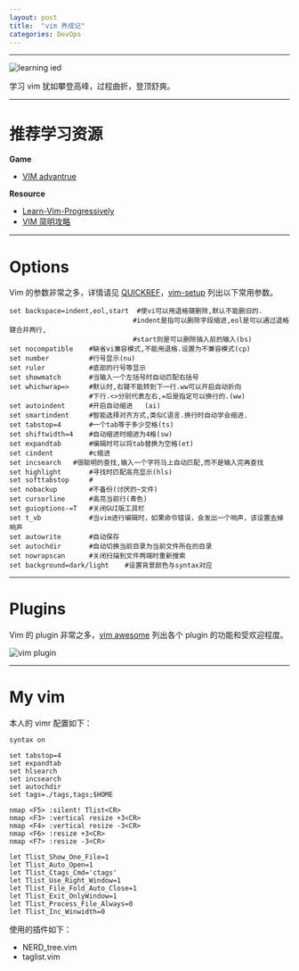 ```yaml
---
layout: post
title:  "vim 养成记"
categories: DevOps
---
```


----------


![learning ied](http://7xp2eu.com1.z0.glb.clouddn.com/horrorstories.jpg)


学习 vim 犹如攀登高峰，过程曲折，登顶舒爽。

--------------

# 推荐学习资源

**Game**

- [VIM advantrue](http://vim-adventures.com/)

**Resource**

- [Learn-Vim-Progressively](http://yannesposito.com/Scratch/en/blog/Learn-Vim-Progressively/)
- [VIM 简明攻略](http://coolshell.cn/?s=vim+%E5%AD%A6%E4%B9%A0)

----------

# Options

Vim 的参数非常之多，详情请见 [QUICKREF](http://vimcdoc.sourceforge.net/doc/quickref.html#Q_op)，[vim-setup](http://platinhom.github.io/2015/06/08/Vim-Setup/) 列出以下常用参数。

~~~
set backspace=indent,eol,start  #使vi可以用退格键删除,默认不能删旧的.
                               #indent是指可以删除字段缩进,eol是可以通过退格键合并两行,
                               #start则是可以删除插入前的输入(bs)
set nocompatible    #缺省vi兼容模式,不能用退格.设置为不兼容模式(cp)
set number          #行号显示(nu)
set ruler           #底部的行号等显示
set showmatch       #当输入一个左括号时自动匹配右括号
set whichwrap=>     #默认时,右键不能转到下一行.ww可以开启自动折向
                    #下行.<>分别代表左右,=后是指定可以换行的.(ww)
set autoindent      #开启自动缩进   (ai)
set smartindent     #智能选择对齐方式,类似C语言.换行时自动学会缩进.
set tabstop=4       #一个tab等于多少空格(ts)
set shiftwidth=4    #自动缩进时缩进为4格(sw)
set expandtab       #编辑时可以将tab替换为空格(et)
set cindent         #c缩进
set incsearch   #很聪明的查找,输入一个字符马上自动匹配,而不是输入完再查找
set highlight       #寻找时匹配高亮显示(hls)
set softtabstop     #
set nobackup        #不备份(讨厌的~文件)
set cursorline      #高亮当前行(青色)
set guioptions-=T   #关闭GUI版工具栏
set t_vb            #当vim进行编辑时，如果命令错误，会发出一个响声，该设置去掉响声
set autowrite       #自动保存
set autochdir       #自动切换当前目录为当前文件所在的目录
set nowrapscan      #关闭扫描到文件两端时重新搜索
set background=dark/light    #设置背景颜色与syntax对应     
~~~

----------------


# Plugins

Vim 的 plugin 非常之多，[vim awesome](http://vimawesome.com/) 列出各个 plugin 的功能和受欢迎程度。

![vim plugin](http://7xp2eu.com1.z0.glb.clouddn.com/vimplugins.png)

--------------

# My vim

本人的 vimr 配置如下：

~~~
syntax on

set tabstop=4
set expandtab
set hlsearch
set incsearch
set autochdir
set tags=./tags,tags;$HOME

nmap <F5> :silent! Tlist<CR>
nmap <F3> :vertical resize +3<CR>
nmap <F4> :vertical resize -3<CR>
nmap <F6> :resize +3<CR>
nmap <F7> :resize -3<CR>

let Tlist_Show_One_File=1
let Tlist_Auto_Open=1
let Tlist_Ctags_Cmd='ctags'
let Tlist_Use_Right_Window=1
let Tlist_File_Fold_Auto_Close=1
let Tlist_Exit_OnlyWindow=1
let Tlist_Process_File_Always=0
let Tlist_Inc_Winwidth=0
~~~

使用的插件如下：

- NERD_tree.vim
- taglist.vim